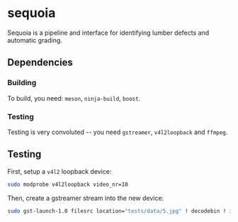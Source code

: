 # sequoia

Sequoia is a pipeline and interface for identifying lumber defects and automatic
grading.

## Dependencies

### Building

To build, you need: `meson`, `ninja-build`, `boost`.

### Testing

Testing is very convoluted -- you need `gstreamer`, `v4l2loopback` and `ffmpeg`.

## Testing

First, setup a `v4l2` loopback device:
```bash
sudo modprobe v4l2loopback video_nr=10
```

Then, create a gstreamer stream into the new device:
```bash
sudo gst-launch-1.0 filesrc location="tests/data/5.jpg" ! decodebin ! imagefreeze ! v4l2sink device=/dev/video10
```
